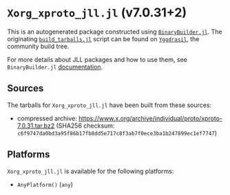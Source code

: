 # `Xorg_xproto_jll.jl` (v7.0.31+2)

This is an autogenerated package constructed using [`BinaryBuilder.jl`](https://github.com/JuliaPackaging/BinaryBuilder.jl). The originating [`build_tarballs.jl`](https://github.com/JuliaPackaging/Yggdrasil/blob/5cd94610ce45eb4468ffe7bf80d261a722ec5e2a/X/Xorg_xproto/build_tarballs.jl) script can be found on [`Yggdrasil`](https://github.com/JuliaPackaging/Yggdrasil/), the community build tree.

For more details about JLL packages and how to use them, see `BinaryBuilder.jl` [documentation](https://juliapackaging.github.io/BinaryBuilder.jl/dev/jll/).

## Sources

The tarballs for `Xorg_xproto_jll.jl` have been built from these sources:

* compressed archive: https://www.x.org/archive/individual/proto/xproto-7.0.31.tar.bz2 (SHA256 checksum: `c6f9747da0bd3a95f86b17fb8dd5e717c8f3ab7f0ece3ba1b247899ec1ef7747`)

## Platforms

`Xorg_xproto_jll.jl` is available for the following platforms:

* `AnyPlatform()` (`any`)

